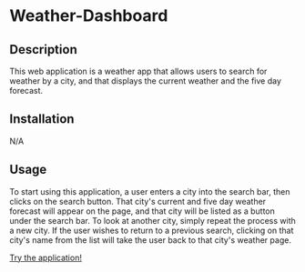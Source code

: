 # Weather-Dashboard


## Description

This web application is a weather app that allows users to search for weather by a city, and that displays the current weather and the five day forecast.

## Installation

N/A

## Usage

To start using this application, a user enters a city into the search bar, then clicks on the search button. That city's current and five day weather forecast will appear on the page, and that city will be listed as a button under the search bar. To look at another city, simply repeat the process with a new city. If the user wishes to return to a previous search, clicking on that city's name from the list will take the user back to that city's weather page.

<a href="https://lib1001.github.io/Weather-Dashboard/">Try the application!</a>
